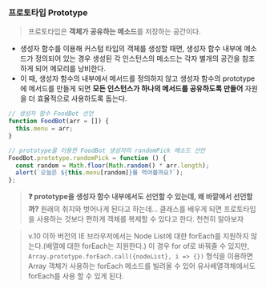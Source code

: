 ### 프로토타입 Prototype

> 프로토타입은 **객체가 공유하는 메소드**를 저장하는 공간이다.

- 생성자 함수를 이용해 커스텀 타입의 객체를 생성할 때면, 생성자 함수 내부에 메소드가 정의되어 있는 경우 생성된 각 인스턴스의 메소드는 각자 별개의 공간을 참조하게 되어 메모리를 낭비한다.
  <br>
- 이 때, 생성자 함수의 내부에서 메서드를 정의하지 않고 생성자 함수의 prototype에 메서드를 만들게 되면 **모든 인스턴스가 하나의 메서드를 공유하도록 만들어** 자원을 더 효율적으로 사용하도록 돕는다.

```javascript
// 생성자 함수 FoodBot 선언
function FoodBot(arr = []) {
  this.menu = arr;
}

// prototype을 이용한 FoodBot 생성자의 randomPick 메소드 선언
FoodBot.prototype.randomPick = function () {
  const random = Math.floor(Math.random() * arr.length);
  alert(`오늘은 ${this.menu[random]}를 먹어볼까요?`);
};
```

> **❓ prototype을 생성자 함수 내부에서도 선언할 수 있는데, 왜 바깥에서 선언할까?**
> 원래의 취지와 벗어나게 된다고 하는데... 클래스를 배우게 되면 프로토타입을 사용하는 것보다 편하게 객체를 복제할 수 있다고 한다. 천천히 알아보자

> v.10 이하 버전의 IE 브라우저에서는 Node List에 대한 forEach를 지원하지 않는다.(배열에 대한 forEach는 지원한다.) 이 경우 for of로 바꿔줄 수 있지만, `Array.prototype.forEach.call({nodeList}, i => {})` 형식을 이용하면 Array 객체가 사용하는 forEach 메소드를 빌려올 수 있어 유사배열객체에서도 forEach를 사용 할 수 있게 된다.

<br>
